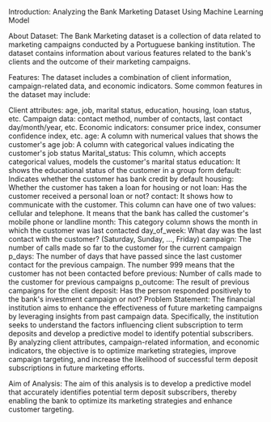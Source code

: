Introduction:
Analyzing the Bank Marketing Dataset Using Machine Learning Model

About Dataset:
The Bank Marketing dataset is a collection of data related to marketing campaigns conducted by a Portuguese banking institution. The dataset contains information about various features related to the bank's clients and the outcome of their marketing campaigns.

Features: The dataset includes a combination of client information, campaign-related data, and economic indicators. Some common features in the dataset may include:

Client attributes: age, job, marital status, education, housing, loan status, etc. Campaign data: contact method, number of contacts, last contact day/month/year, etc. Economic indicators: consumer price index, consumer confidence index, etc.
age: A column with numerical values that shows the customer's age job: A column with categorical values indicating the customer's job status Marital_status: This column, which accepts categorical values, models the customer's marital status education: It shows the educational status of the customer in a group form default: Indicates whether the customer has bank credit by default housing: Whether the customer has taken a loan for housing or not loan: Has the customer received a personal loan or not? contact: It shows how to communicate with the customer. This column can have one of two values: cellular and telephone. It means that the bank has called the customer's mobile phone or landline month: This category column shows the month in which the customer was last contacted day_of_week: What day was the last contact with the customer? (Saturday, Sunday, …, Friday) campaign: The number of calls made so far to the customer for the current campaign p_days: The number of days that have passed since the last customer contact for the previous campaign. The number 999 means that the customer has not been contacted before previous: Number of calls made to the customer for previous campaigns p_outcome: The result of previous campaigns for the client deposit: Has the person responded positively to the bank's investment campaign or not?
Problem Statement:
The financial institution aims to enhance the effectiveness of future marketing campaigns by leveraging insights from past campaign data. Specifically, the institution seeks to understand the factors influencing client subscription to term deposits and develop a predictive model to identify potential subscribers. By analyzing client attributes, campaign-related information, and economic indicators, the objective is to optimize marketing strategies, improve campaign targeting, and increase the likelihood of successful term deposit subscriptions in future marketing efforts.

Aim of Analysis:
The aim of this analysis is to develop a predictive model that accurately identifies potential term deposit subscribers, thereby enabling the bank to optimize its marketing strategies and enhance customer targeting.

